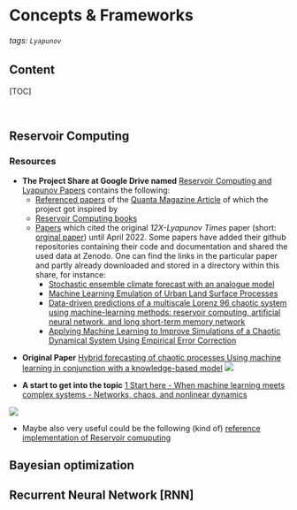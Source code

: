 # Concepts & Frameworks

###### tags: `Lyapunov`

## Content
[TOC]

&nbsp; 

## Reservoir Computing
### Resources
- **The Project Share at Google Drive named** [Reservoir Computing and Lyapunov Papers](https://drive.google.com/drive/folders/1k8CK4sZdLH_wBURhgpL9KALrrVdhGjbQ?usp=sharing) contains the following:
  * [Referenced papers](https://drive.google.com/drive/folders/1TiNeHFyYzE4GM_c3pWGFj6iFEGDmh_1F?usp=sharing) of the [Quanta Magazine Article](https://www.quantamagazine.org/machine-learnings-amazing-ability-to-predict-chaos-20180418/) of which the project got inspired  by  
  * [Reservoir Computing books](https://drive.google.com/drive/folders/1KjsVNSTHzqYjPzX4l_9fDCL8IwwKsoJj?usp=sharing)
  * [Papers](https://drive.google.com/drive/folders/1sTSDBxfW_rJ-CRqvDRx-ehzndIQ6ORbK?usp=sharing) which cited the original *12X-Lyapunov Times* paper (short: [orginal paper](https://drive.google.com/open?id=1AkVMKwpyp6LLu3-jyaQMLp8KPVgKuEgb&authuser=matthias.frenzl%40gmail.com&usp=drive_fs)) until April 2022. 
Some papers have added their github repositories containing their code and documentation and shared the used data at Zenodo. One can find the links in the particular paper and partly already downloaded and stored in a directory within this share, for instance:   
    * [Stochastic ensemble climate forecast with an analogue model](https://drive.google.com/drive/folders/16vZgIEJMNFCo-7YqbwcsJLOJWpbqQaMk?usp=sharing)
    * [Machine Learning Emulation of Urban Land Surface Processes](https://drive.google.com/drive/folders/17-ZVWbmnbI99x7HqhLv3-q-La6O7uQA7?usp=sharing)
    * [Data-driven predictions of a multiscale Lorenz 96 chaotic system
using machine-learning methods: reservoir computing, artificial
neural network, and long short-term memory network](https://drive.google.com/drive/folders/176W3693wfgYKQqTRpxPB37W5aaHoPF3r?usp=sharing)
    * [Applying Machine Learning to Improve Simulations of a
Chaotic Dynamical System Using Empirical Error
Correction](https://drive.google.com/drive/folders/16YYqqmd_R7qVpN9ZROX3NqQ1KTl7mfR2?usp=sharing)
 * **Original Paper** [Hybrid forecasting of chaotic processes Using machine learning in conjunction with a knowledge-based model](https://drive.google.com/open?id=1AkVMKwpyp6LLu3-jyaQMLp8KPVgKuEgb&authuser=matthias.frenzl%40gmail.com&usp=drive_fs)
![](https://hackmd.io/_uploads/HJQN4ZHUq.png)


  * **A start to get into the topic** [1 Start here -  When machine learning meets complex systems - Networks, chaos, and nonlinear dynamics](https://drive.google.com/file/d/19GQTl6J7zLEYXzGBaBWzmbKZXHOhFDzp/view?usp=sharing)

![](https://hackmd.io/_uploads/B1HBH-S89.png)


* Maybe also very useful could be the following (kind of) [reference implementation of Reservoir comuputing](https://drive.google.com/drive/folders/16w-Ft6alYtYL0GJw59R6NJQfCnXngfCt?usp=sharing)
## Bayesian optimization

## Recurrent Neural Network [RNN]
